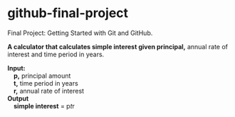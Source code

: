# github-final-project
Final Project: Getting Started with Git and GitHub.

<b>A calculator that calculates simple interest given principal,</b> annual rate of interest and time period in years.

<b>Input:</b><br> 
   &emsp;<b>p,</b> principal amount<br>
   &emsp;<b>t,</b> time period in years<br>
   &emsp;<b>r,</b> annual rate of interest<br>
<b>Output</b> <br>
   &emsp;<b>simple interest</b> = p*t*r<br>
